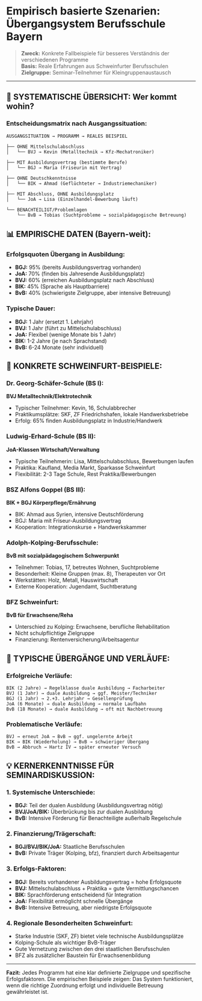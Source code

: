# Empirisch basierte Szenarien: Übergangsystem Berufsschule Bayern

> **Zweck:** Konkrete Fallbeispiele für besseres Verständnis der verschiedenen Programme  
> **Basis:** Reale Erfahrungen aus Schweinfurter Berufsschulen  
> **Zielgruppe:** Seminar-Teilnehmer für Kleingruppenaustausch

---

## **🎯 SYSTEMATISCHE ÜBERSICHT: Wer kommt wohin?**

### **Entscheidungsmatrix nach Ausgangssituation:**

```
AUSGANGSITUATION → PROGRAMM → REALES BEISPIEL

├── OHNE Mittelschulabschluss
│   └── BVJ → Kevin (Metalltechnik → Kfz-Mechatroniker)

├── MIT Ausbildungsvertrag (bestimmte Berufe)  
│   └── BGJ → Maria (Friseurin mit Vertrag)

├── OHNE Deutschkenntnisse
│   └── BIK → Ahmad (Geflüchteter → Industriemechaniker)

├── MIT Abschluss, OHNE Ausbildungsplatz
│   └── JoA → Lisa (Einzelhandel-Bewerbung läuft)

└── BENACHTEILIGT/Problemlagen
    └── BvB → Tobias (Suchtprobleme → sozialpädagogische Betreuung)
```

## **📊 EMPIRISCHE DATEN (Bayern-weit):**

### **Erfolgsquoten Übergang in Ausbildung:**
- **BGJ:** 95% (bereits Ausbildungsvertrag vorhanden)
- **JoA:** 70% (finden bis Jahresende Ausbildungsplatz)  
- **BVJ:** 60% (erreichen Ausbildungsplatz nach Abschluss)
- **BIK:** 45% (Sprache als Hauptbarriere)
- **BvB:** 40% (schwierigste Zielgruppe, aber intensive Betreuung)

### **Typische Dauer:**
- **BGJ:** 1 Jahr (ersetzt 1. Lehrjahr)
- **BVJ:** 1 Jahr (führt zu Mittelschulabschluss)
- **JoA:** Flexibel (wenige Monate bis 1 Jahr)
- **BIK:** 1-2 Jahre (je nach Sprachstand)
- **BvB:** 6-24 Monate (sehr individuell)

## **🏫 KONKRETE SCHWEINFURT-BEISPIELE:**

### **Dr. Georg-Schäfer-Schule (BS I):**
**BVJ Metalltechnik/Elektrotechnik**
- Typischer Teilnehmer: Kevin, 16, Schulabbrecher
- Praktikumsplätze: SKF, ZF Friedrichshafen, lokale Handwerksbetriebe
- Erfolg: 65% finden Ausbildungsplatz in Industrie/Handwerk

### **Ludwig-Erhard-Schule (BS II):**
**JoA-Klassen Wirtschaft/Verwaltung**
- Typische Teilnehmerin: Lisa, Mittelschulabschluss, Bewerbungen laufen
- Praktika: Kaufland, Media Markt, Sparkasse Schweinfurt
- Flexibilität: 2-3 Tage Schule, Rest Praktika/Bewerbungen

### **BSZ Alfons Goppel (BS III):**
**BIK + BGJ Körperpflege/Ernährung**
- BIK: Ahmad aus Syrien, intensive Deutschförderung
- BGJ: Maria mit Friseur-Ausbildungsvertrag
- Kooperation: Integrationskurse + Handwerkskammer

### **Adolph-Kolping-Berufsschule:**
**BvB mit sozialpädagogischem Schwerpunkt**
- Teilnehmer: Tobias, 17, betreutes Wohnen, Suchtprobleme
- Besonderheit: Kleine Gruppen (max. 8), Therapeuten vor Ort
- Werkstätten: Holz, Metall, Hauswirtschaft
- Externe Kooperation: Jugendamt, Suchtberatung

### **BFZ Schweinfurt:**
**BvB für Erwachsene/Reha**
- Unterschied zu Kolping: Erwachsene, berufliche Rehabilitation
- Nicht schulpflichtige Zielgruppe
- Finanzierung: Rentenversicherung/Arbeitsagentur

## **🔄 TYPISCHE ÜBERGÄNGE UND VERLÄUFE:**

### **Erfolgreiche Verläufe:**
```
BIK (2 Jahre) → Regelklasse duale Ausbildung → Facharbeiter
BVJ (1 Jahr) → duale Ausbildung → ggf. Meister/Techniker  
BGJ (1 Jahr) → 2.+3. Lehrjahr → Gesellenprüfung
JoA (6 Monate) → duale Ausbildung → normale Laufbahn
BvB (18 Monate) → duale Ausbildung → oft mit Nachbetreuung
```

### **Problematische Verläufe:**
```
BVJ → erneut JoA → BvB → ggf. ungelernte Arbeit
BIK → BIK (Wiederholung) → BvB → schwieriger Übergang  
BvB → Abbruch → Hartz IV → später erneuter Versuch
```

## **💡 KERNERKENNTNISSE FÜR SEMINARDISKUSSION:**

### **1. Systemische Unterschiede:**
- **BGJ:** Teil der dualen Ausbildung (Ausbildungsvertrag nötig)
- **BVJ/JoA/BIK:** Überbrückung bis zur dualen Ausbildung
- **BvB:** Intensive Förderung für Benachteiligte außerhalb Regelschule

### **2. Finanzierung/Trägerschaft:**
- **BGJ/BVJ/BIK/JoA:** Staatliche Berufsschulen
- **BvB:** Private Träger (Kolping, bfz), finanziert durch Arbeitsagentur

### **3. Erfolgs-Faktoren:**
- **BGJ:** Bereits vorhandener Ausbildungsvertrag = hohe Erfolgsquote
- **BVJ:** Mittelschulabschluss + Praktika = gute Vermittlungschancen
- **BIK:** Sprachförderung entscheidend für Integration
- **JoA:** Flexibilität ermöglicht schnelle Übergänge
- **BvB:** Intensive Betreuung, aber niedrigste Erfolgsquote

### **4. Regionale Besonderheiten Schweinfurt:**
- Starke Industrie (SKF, ZF) bietet viele technische Ausbildungsplätze
- Kolping-Schule als wichtiger BvB-Träger
- Gute Vernetzung zwischen den drei staatlichen Berufsschulen
- BFZ als zusätzlicher Baustein für Erwachsenenbildung

---

**Fazit:** Jedes Programm hat eine klar definierte Zielgruppe und spezifische Erfolgsfaktoren. Die empirischen Beispiele zeigen: Das System funktioniert, wenn die richtige Zuordnung erfolgt und individuelle Betreuung gewährleistet ist.